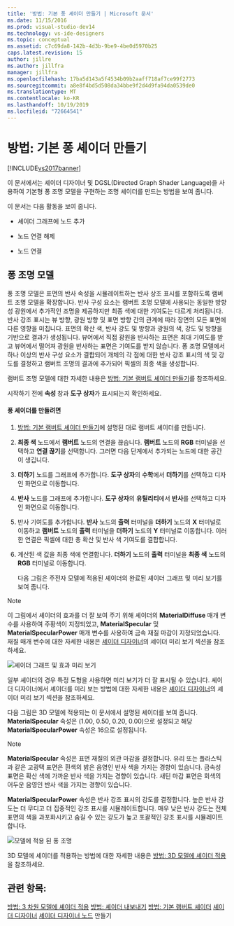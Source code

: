 ```yaml
---
title: '방법: 기본 퐁 셰이더 만들기 | Microsoft 문서'
ms.date: 11/15/2016
ms.prod: visual-studio-dev14
ms.technology: vs-ide-designers
ms.topic: conceptual
ms.assetid: c7c69da8-142b-4d3b-9be9-4be0d5970b25
caps.latest.revision: 15
author: jillre
ms.author: jillfra
manager: jillfra
ms.openlocfilehash: 17ba5d143a5f4534b09b2aaff718af7ce99f2773
ms.sourcegitcommit: a8e8f4bd5d508da34bbe9f2d4d9fa94da0539de0
ms.translationtype: MT
ms.contentlocale: ko-KR
ms.lasthandoff: 10/19/2019
ms.locfileid: "72664541"
---
```

# <a name="how-to-create-a-basic-phong-shader"></a>방법: 기본 퐁 셰이더 만들기
[!INCLUDE[vs2017banner](../includes/vs2017banner.md)]

이 문서에서는 셰이더 디자이너 및 DGSL(Directed Graph Shader Language)을 사용하여 기본형 퐁 조명 모델을 구현하는 조명 셰이더를 만드는 방법을 보여 줍니다.

 이 문서는 다음 활동을 보여 줍니다.

- 셰이더 그래프에 노드 추가

- 노드 연결 해제

- 노드 연결

## <a name="the-phong-lighting-model"></a>퐁 조명 모델
 퐁 조명 모델은 표면의 반사 속성을 시뮬레이트하는 반사 상조 표시를 포함하도록 램버트 조명 모델을 확장합니다. 반사 구성 요소는 램버트 조명 모델에 사용되는 동일한 방향성 광원에서 추가적인 조명을 제공하지만 최종 색에 대한 기여도는 다르게 처리됩니다. 반사 강조 표시는 뷰 방향, 광원 방향 및 표면 방향 간의 관계에 따라 장면의 모든 표면에 다른 영향을 미칩니다. 표면의 확산 색, 반사 강도 및 방향과 광원의 색, 강도 및 방향을 기반으로 결과가 생성됩니다. 뷰어에서 직접 광원을 반사하는 표면은 최대 기여도를 받고 뷰어에서 떨어져 광원을 반사하는 표면은 기여도를 받지 않습니다. 퐁 조명 모델에서 하나 이상의 반사 구성 요소가 결합되어 개체의 각 점에 대한 반사 강조 표시의 색 및 강도를 결정하고 램버트 조명의 결과에 추가되어 픽셀의 최종 색을 생성합니다.

 램버트 조명 모델에 대한 자세한 내용은 [방법: 기본 램버트 셰이더 만들기](../designers/how-to-create-a-basic-lambert-shader.md)를 참조하세요.

 시작하기 전에 **속성** 창과 **도구 상자**가 표시되는지 확인하세요.

#### <a name="to-create-a-phong-shader"></a>퐁 셰이더를 만들려면

1. [방법: 기본 램버트 셰이더 만들기](../designers/how-to-create-a-basic-lambert-shader.md)에 설명된 대로 램버트 셰이더를 만듭니다.

2. **최종 색** 노드에서 **램버트** 노드의 연결을 끊습니다. **램버트** 노드의 **RGB** 터미널을 선택하고 **연결 끊기**를 선택합니다. 그러면 다음 단계에서 추가되는 노드에 대한 공간이 생깁니다.

3. **더하기** 노드를 그래프에 추가합니다. **도구 상자**의 **수학**에서 **더하기**를 선택하고 디자인 화면으로 이동합니다.

4. **반사** 노드를 그래프에 추가합니다. **도구 상자**의 **유틸리티**에서 **반사**를 선택하고 디자인 화면으로 이동합니다.

5. 반사 기여도를 추가합니다. **반사** 노드의 **출력** 터미널을 **더하기** 노드의 **X** 터미널로 이동하고 **램버트** 노드의 **출력** 터미널을 **더하기** 노드의 **Y** 터미널로 이동합니다. 이러한 연결은 픽셀에 대한 총 확산 및 반사 색 기여도를 결합합니다.

6. 계산된 색 값을 최종 색에 연결합니다. **더하기** 노드의 **출력** 터미널을 **최종 색** 노드의 **RGB** 터미널로 이동합니다.

   다음 그림은 주전자 모델에 적용된 셰이더의 완료된 셰이더 그래프 및 미리 보기를 보여 줍니다.

> [!NOTE]
> 이 그림에서 셰이더의 효과를 더 잘 보여 주기 위해 셰이더의 **MaterialDiffuse** 매개 변수를 사용하여 주황색이 지정되었고, **MaterialSpecular** 및 **MaterialSpecularPower** 매개 변수를 사용하여 금속 재질 마감이 지정되었습니다. 재질 매개 변수에 대한 자세한 내용은 [셰이더 디자이너](../designers/shader-designer.md)의 셰이더 미리 보기 섹션을 참조하세요.

 ![셰이더 그래프 및 효과 미리 보기](../designers/media/digit-lighting-graph.png "숫자-조명-그래프")

 일부 셰이더의 경우 특정 도형을 사용하면 미리 보기가 더 잘 표시될 수 있습니다. 셰이더 디자이너에서 셰이더를 미리 보는 방법에 대한 자세한 내용은 [셰이더 디자이너](../designers/shader-designer.md)의 셰이더 미리 보기 섹션을 참조하세요.

 다음 그림은 3D 모델에 적용되는 이 문서에서 설명된 셰이더를 보여 줍니다. **MaterialSpecular** 속성은 (1.00, 0.50, 0.20, 0.00)으로 설정되고 해당 **MaterialSpecularPower** 속성은 16으로 설정됩니다.

> [!NOTE]
> **MaterialSpecular** 속성은 표면 재질의 외관 마감을 결정합니다. 유리 또는 플라스틱과 같은 고광택 표면은 흰색의 밝은 음영인 반사 색을 가지는 경향이 있습니다. 금속성 표면은 확산 색에 가까운 반사 색을 가지는 경향이 있습니다. 새틴 마감 표면은 회색의 어두운 음영인 반사 색을 가지는 경향이 있습니다.
>
> **MaterialSpecularPower** 속성은 반사 강조 표시의 강도를 결정합니다. 높은 반사 강도는 더 무디고 더 집중적인 강조 표시를 시뮬레이트합니다. 매우 낮은 반사 강도는 전체 표면의 색을 과포화시키고 숨길 수 있는 강도가 높고 포괄적인 강조 표시를 시뮬레이트합니다.

 ![모델에 적용 된 퐁 조명](../designers/media/digit-lighting-model.png "숫자-조명-모델")

 3D 모델에 셰이더를 적용하는 방법에 대한 자세한 내용은 [방법: 3D 모델에 셰이더 적용](../designers/how-to-apply-a-shader-to-a-3-d-model.md)을 참조하세요.

## <a name="see-also"></a>관련 항목:
 [방법: 3 차원 모델에 셰이더 적용](../designers/how-to-apply-a-shader-to-a-3-d-model.md) [방법: 셰이더 내보내기](../designers/how-to-export-a-shader.md) [방법: 기본 램버트 셰이더](../designers/how-to-create-a-basic-lambert-shader.md) [셰이더 디자이너](../designers/shader-designer.md) [셰이더 디자이너 노드](../designers/shader-designer-nodes.md) 만들기
